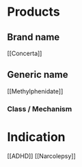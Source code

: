 # Products

## Brand name
[[Concerta]]

## Generic name
[[Methylphenidate]]

### Class / Mechanism


# Indication
[[ADHD]]
[[Narcolepsy]]
